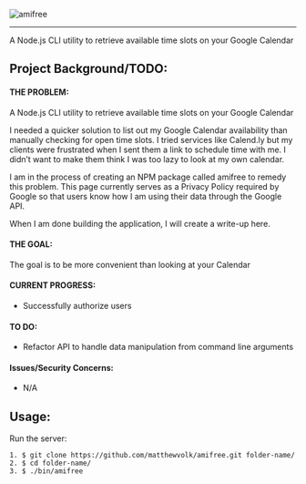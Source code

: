 ![amifree](https://i.imgur.com/d5KjzJb.png "amifree")

---
A Node.js CLI utility to retrieve available time slots on your Google Calendar

## Project Background/TODO:
#### THE PROBLEM:
A Node.js CLI utility to retrieve available time slots on your Google Calendar

I needed a quicker solution to list out my Google Calendar availability than manually checking for open time slots. I tried services like Calend.ly but my clients were frustrated when I sent them a link to schedule time with me. I didn’t want to make them think I was too lazy to look at my own calendar.

I am in the process of creating an NPM package called amifree to remedy this problem. This page currently serves as a Privacy Policy required by Google so that users know how I am using their data through the Google API.

When I am done building the application, I will create a write-up here.

#### THE GOAL: 
The goal is to be more convenient than looking at your Calendar

#### CURRENT PROGRESS:
* Successfully authorize users

#### TO DO:
* Refactor API to handle data manipulation from command line arguments

#### Issues/Security Concerns:
* N/A

## Usage:

Run the server:
```
1. $ git clone https://github.com/matthewvolk/amifree.git folder-name/
2. $ cd folder-name/
3. $ ./bin/amifree
```